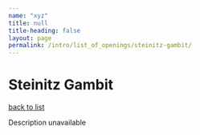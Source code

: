 ```yaml
---
name: "xyz"
title: null
title-heading: false
layout: page
permalink: /intro/list_of_openings/steinitz-gambit/
---
```


# Steinitz Gambit

[back to list](../../list_of_openings)

Description unavailable